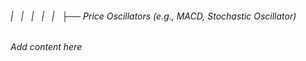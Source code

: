 ###### |   |   |   |   |   ├── Price Oscillators (e.g., MACD, Stochastic Oscillator)

*Add content here*